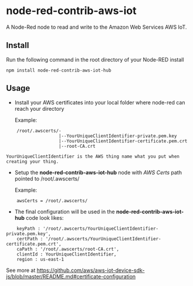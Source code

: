 node-red-contrib-aws-iot
====================

A Node-Red node to read and write to the Amazon Web Services AWS IoT.

Install
-------

Run the following command in the root directory of your Node-RED install

    npm install node-red-contrib-aws-iot-hub


Usage
-----
					
+ Install your AWS certificates into your local folder where node-red can reach your directory
	
	Example: 
```
	/root/.awscerts/-
					|--YourUniqueClientIdentifier-private.pem.key
					|--YourUniqueClientIdentifier-certificate.pem.crt
					|--root-CA.crt
```
	YourUniqueClientIdentifier is the AWS thing name what you put when creating your thing.
	
+ Setup the **node-red-contrib-aws-iot-hub** node with *AWS Certs* path pointed to /root/.awscerts/
	
	Example: 
```
	awsCerts = /root/.awscerts/
```

+ The final configuration will be used in the **node-red-contrib-aws-iot-hub** code look likes:

```
	keyPath : '/root/.awscerts/YourUniqueClientIdentifier-private.pem.key',
	certPath : '/root/.awscerts/YourUniqueClientIdentifier-certificate.pem.crt',
	caPath : '/root/.awscerts/root-CA.crt',
	clientId : YourUniqueClientIdentifier,
	region : us-east-1
```

See more at https://github.com/aws/aws-iot-device-sdk-js/blob/master/README.md#certificate-configuration 